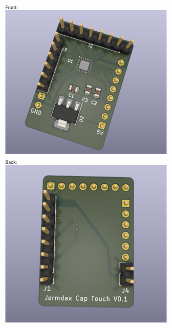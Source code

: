 Front:
![alt text][front]

[front]: front.png "Title Text B Front"

Back:
![alt text][back]

[back]: back.png "PCB Back"
